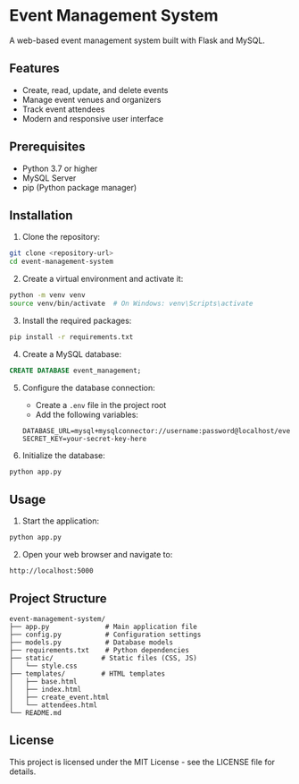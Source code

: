 # Event Management System

A web-based event management system built with Flask and MySQL.

## Features

- Create, read, update, and delete events
- Manage event venues and organizers
- Track event attendees
- Modern and responsive user interface

## Prerequisites

- Python 3.7 or higher
- MySQL Server
- pip (Python package manager)

## Installation

1. Clone the repository:
```bash
git clone <repository-url>
cd event-management-system
```

2. Create a virtual environment and activate it:
```bash
python -m venv venv
source venv/bin/activate  # On Windows: venv\Scripts\activate
```

3. Install the required packages:
```bash
pip install -r requirements.txt
```

4. Create a MySQL database:
```sql
CREATE DATABASE event_management;
```

5. Configure the database connection:
   - Create a `.env` file in the project root
   - Add the following variables:
   ```
   DATABASE_URL=mysql+mysqlconnector://username:password@localhost/event_management
   SECRET_KEY=your-secret-key-here
   ```

6. Initialize the database:
```bash
python app.py
```

## Usage

1. Start the application:
```bash
python app.py
```

2. Open your web browser and navigate to:
```
http://localhost:5000
```

## Project Structure

```
event-management-system/
├── app.py              # Main application file
├── config.py           # Configuration settings
├── models.py           # Database models
├── requirements.txt    # Python dependencies
├── static/            # Static files (CSS, JS)
│   └── style.css
├── templates/         # HTML templates
│   ├── base.html
│   ├── index.html
│   ├── create_event.html
│   └── attendees.html
└── README.md
```

## License

This project is licensed under the MIT License - see the LICENSE file for details. 